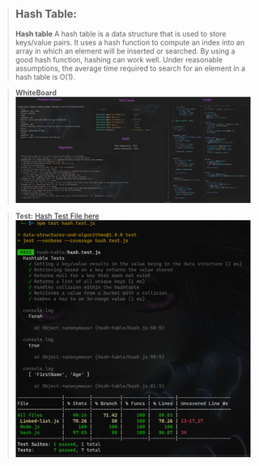 >## Hash Table:
>**Hash table**
A hash table is a data structure that is used to store keys/value pairs. It uses a hash function to compute an index into an array in which an element will be inserted or searched. By using a good hash function, hashing can work well. Under reasonable assumptions, the average time required to search for an element in a hash table is O(1).

> **WhiteBoard**
>![Alt text](whiteboard.png)



>**Test:**
>[Hash Test File here](hash.test.js)
> ![Alt text](test.png)




